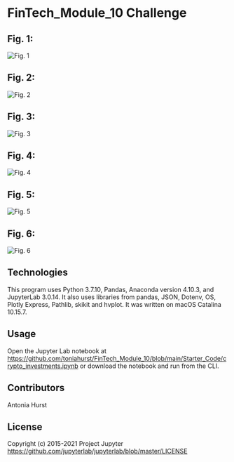 # FinTech_Module_10 Challenge


## Fig. 1: 

![Fig. 1](https://github.com/toniahurst/FinTech_Module_7_Challenge/blob/main/images/Fig.%201.png)

## Fig. 2: 

![Fig. 2](https://github.com/toniahurst/FinTech_Module_7_Challenge/blob/main/images/Fig.%202.png)

## Fig. 3: 

![Fig. 3](https://github.com/toniahurst/FinTech_Module_7_Challenge/blob/main/images/Fig.%203.png)

## Fig. 4: 

![Fig. 4](https://github.com/toniahurst/FinTech_Module_7_Challenge/blob/main/images/Fig.%204.png)

## Fig. 5: 

![Fig. 5](https://github.com/toniahurst/FinTech_Module_7_Challenge/blob/main/images/Fig.%205.png)

## Fig. 6: 

![Fig. 6](https://github.com/toniahurst/FinTech_Module_7_Challenge/blob/main/images/Fig.%206.png)


## Technologies

This program uses Python 3.7.10, Pandas, Anaconda version 4.10.3, and JupyterLab 3.0.14. It also uses libraries from pandas, JSON, Dotenv, OS, Plotly Express, Pathlib, skikit and hvplot. It was written on macOS Catalina 10.15.7.

## Usage

Open the Jupyter Lab notebook at https://github.com/toniahurst/FinTech_Module_10/blob/main/Starter_Code/crypto_investments.ipynb or download the notebook and run from the CLI.

## Contributors

Antonia Hurst

## License
Copyright (c) 2015-2021 Project Jupyter https://github.com/jupyterlab/jupyterlab/blob/master/LICENSE


